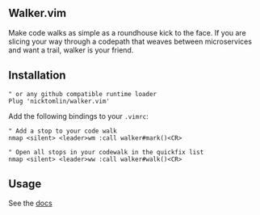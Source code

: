 Walker.vim
---

Make code walks as simple as a roundhouse kick to the face. If you are slicing your way through a codepath that weaves between microservices and want a trail, walker is your friend.

## Installation

```viml
" or any github compatible runtime loader
Plug 'nicktomlin/walker.vim'
```

Add the following bindings to your `.vimrc`:

```viml
" Add a stop to your code walk
nmap <silent> <leader>wm :call walker#mark()<CR>

" Open all stops in your codewalk in the quickfix list
nmap <silent> <leader>ww :call walker#walk()<CR>
```

## Usage

See the [docs](doc/walker.txt)

